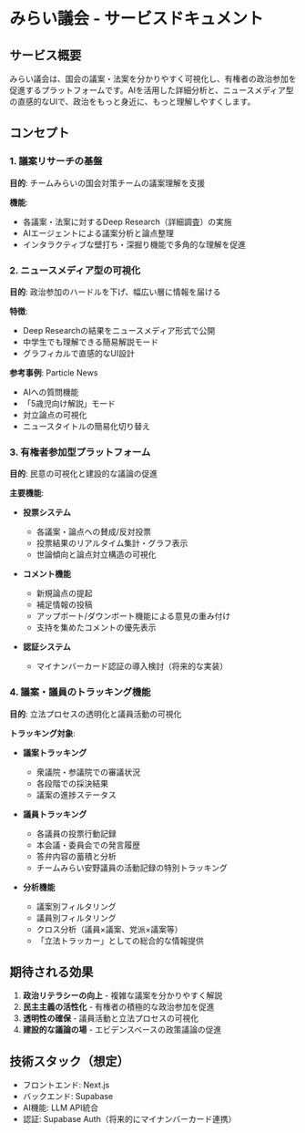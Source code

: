 # みらい議会 - サービスドキュメント

## サービス概要
みらい議会は、国会の議案・法案を分かりやすく可視化し、有権者の政治参加を促進するプラットフォームです。AIを活用した詳細分析と、ニュースメディア型の直感的なUIで、政治をもっと身近に、もっと理解しやすくします。

## コンセプト

### 1. 議案リサーチの基盤
**目的**: チームみらいの国会対策チームの議案理解を支援

**機能**:
- 各議案・法案に対するDeep Research（詳細調査）の実施
- AIエージェントによる議案分析と論点整理
- インタラクティブな壁打ち・深掘り機能で多角的な理解を促進

### 2. ニュースメディア型の可視化
**目的**: 政治参加のハードルを下げ、幅広い層に情報を届ける

**特徴**:
- Deep Researchの結果をニュースメディア形式で公開
- 中学生でも理解できる簡易解説モード
- グラフィカルで直感的なUI設計

**参考事例**: Particle News
- AIへの質問機能
- 「5歳児向け解説」モード
- 対立論点の可視化
- ニュースタイトルの簡易化切り替え

### 3. 有権者参加型プラットフォーム
**目的**: 民意の可視化と建設的な議論の促進

**主要機能**:
- **投票システム**
  - 各議案・論点への賛成/反対投票
  - 投票結果のリアルタイム集計・グラフ表示
  - 世論傾向と論点対立構造の可視化

- **コメント機能**
  - 新規論点の提起
  - 補足情報の投稿
  - アップボート/ダウンボート機能による意見の重み付け
  - 支持を集めたコメントの優先表示

- **認証システム**
  - マイナンバーカード認証の導入検討（将来的な実装）

### 4. 議案・議員のトラッキング機能
**目的**: 立法プロセスの透明化と議員活動の可視化

**トラッキング対象**:
- **議案トラッキング**
  - 衆議院・参議院での審議状況
  - 各段階での採決結果
  - 議案の進捗ステータス

- **議員トラッキング**
  - 各議員の投票行動記録
  - 本会議・委員会での発言履歴
  - 答弁内容の蓄積と分析
  - チームみらい安野議員の活動記録の特別トラッキング

- **分析機能**
  - 議案別フィルタリング
  - 議員別フィルタリング
  - クロス分析（議員×議案、党派×議案等）
  - 「立法トラッカー」としての総合的な情報提供

## 期待される効果
1. **政治リテラシーの向上** - 複雑な議案を分かりやすく解説
2. **民主主義の活性化** - 有権者の積極的な政治参加を促進
3. **透明性の確保** - 議員活動と立法プロセスの可視化
4. **建設的な議論の場** - エビデンスベースの政策議論の促進

## 技術スタック（想定）
- フロントエンド: Next.js
- バックエンド: Supabase
- AI機能: LLM API統合
- 認証: Supabase Auth（将来的にマイナンバーカード連携）